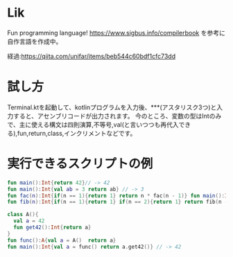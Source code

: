 # Lik
Fun programming language!
https://www.sigbus.info/compilerbook
を参考に自作言語を作成中。

経過:https://qiita.com/unifar/items/beb544c60bdf1cfc73dd

# 試し方
Terminal.ktを起動して、kotlinプログラムを入力後、***(アスタリスク3つ)と入力すると、アセンブリコードが出力されます。
今のところ、変数の型はIntのみで、主に使える構文は四則演算,不等号,val(と言いつつも再代入できる),fun,return,class,インクリメントなどです。

# 実行できるスクリプトの例

```kotlin
fun main():Int{return 42}// -> 42
fun main():Int{val ab = 3 return ab} // -> 3
fun fac(n):Int{if(n == 1){return 1} return n * fac(n - 1)} fun main():Int{return fac(5)} // -> 120
fun fib(n):Int{if(n == 1){return 1} if(n == 2){return 1} return fib(n - 1) + fib(n - 2)} fun main():Int{return fib(5)} // -> 5

class A(){
  val a = 42
  fun get42():Int{return a}
}
fun func():A{val a = A()  return a} 
fun main():Int{val a = func() return a.get42()} // -> 42

```


